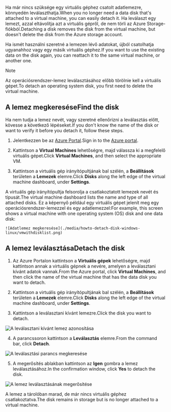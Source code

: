 <span data-ttu-id="877af-101">Ha már nincs szüksége egy virtuális géphez csatolt adatlemezre, könnyedén leválaszthatja.</span><span class="sxs-lookup"><span data-stu-id="877af-101">When you no longer need a data disk that's attached to a virtual machine, you can easily detach it.</span></span> <span data-ttu-id="877af-102">Ha leválaszt egy lemezt, azzal eltávolítja azt a virtuális gépről, de nem törli az Azure Storage-fiókból.</span><span class="sxs-lookup"><span data-stu-id="877af-102">Detaching a disk removes the disk from the virtual machine, but doesn't delete the disk from the Azure storage account.</span></span>

<span data-ttu-id="877af-103">Ha ismét használni szeretné a lemezen lévő adatokat, újból csatolhatja ugyanahhoz vagy egy másik virtuális géphez.</span><span class="sxs-lookup"><span data-stu-id="877af-103">If you want to use the existing data on the disk again, you can reattach it to the same virtual machine, or another one.</span></span>  

> [!NOTE]
> <span data-ttu-id="877af-104">Az operációsrendszer-lemez leválasztásához előbb törölnie kell a virtuális gépet.</span><span class="sxs-lookup"><span data-stu-id="877af-104">To detach an operating system disk, you first need to delete the virtual machine.</span></span>
>

## <a name="find-the-disk"></a><span data-ttu-id="877af-105">A lemez megkeresése</span><span class="sxs-lookup"><span data-stu-id="877af-105">Find the disk</span></span>
<span data-ttu-id="877af-106">Ha nem tudja a lemez nevét, vagy szeretné ellenőrizni a leválasztás előtt, kövesse a következő lépéseket.</span><span class="sxs-lookup"><span data-stu-id="877af-106">If you don't know the name of the disk or want to verify it before you detach it, follow these steps.</span></span>

1. <span data-ttu-id="877af-107">Jelentkezzen be az [Azure Portal](https://portal.azure.com).</span><span class="sxs-lookup"><span data-stu-id="877af-107">Sign in to the [Azure portal](https://portal.azure.com).</span></span>

2. <span data-ttu-id="877af-108">Kattintson a **Virtual Machines** lehetőségre, majd válassza ki a megfelelő virtuális gépet.</span><span class="sxs-lookup"><span data-stu-id="877af-108">Click **Virtual Machines**, and then select the appropriate VM.</span></span>

3. <span data-ttu-id="877af-109">Kattintson a virtuális gép irányítópultjának bal szélén, a **Beállítások** területen a **Lemezek** elemre.</span><span class="sxs-lookup"><span data-stu-id="877af-109">Click **Disks** along the left edge of the virtual machine dashboard, under **Settings**.</span></span>

 <span data-ttu-id="877af-110">A virtuális gép irányítópultja felsorolja a csatlakoztatott lemezek nevét és típusát.</span><span class="sxs-lookup"><span data-stu-id="877af-110">The virtual machine dashboard lists the name and type of all attached disks.</span></span> <span data-ttu-id="877af-111">Ez a képernyő például egy virtuális gépet jelenít meg egy operációsrendszer-lemezzel és egy adatlemezzel:</span><span class="sxs-lookup"><span data-stu-id="877af-111">For example, this screen shows a virtual machine with one operating system (OS) disk and one data disk:</span></span>

    ![Adatlemez megkeresése](./media/howto-detach-disk-windows-linux/vmwithdisklist.png)

## <a name="detach-the-disk"></a><span data-ttu-id="877af-113">A lemez leválasztása</span><span class="sxs-lookup"><span data-stu-id="877af-113">Detach the disk</span></span>
1. <span data-ttu-id="877af-114">Az Azure Portalon kattintson a **Virtuális gépek** lehetőségre, majd kattintson annak a virtuális gépnek a nevére, amelyen a leválasztani kívánt adatok vannak.</span><span class="sxs-lookup"><span data-stu-id="877af-114">From the Azure portal, click **Virtual Machines**, and then click the name of the virtual machine that has the data disk you want to detach.</span></span>

2. <span data-ttu-id="877af-115">Kattintson a virtuális gép irányítópultjának bal szélén, a **Beállítások** területen a **Lemezek** elemre.</span><span class="sxs-lookup"><span data-stu-id="877af-115">Click **Disks** along the left edge of the virtual machine dashboard, under **Settings**.</span></span>

3. <span data-ttu-id="877af-116">Kattintson a leválasztani kívánt lemezre.</span><span class="sxs-lookup"><span data-stu-id="877af-116">Click the disk you want to detach.</span></span>

  ![A leválasztani kívánt lemez azonosítása](./media/howto-detach-disk-windows-linux/disklist.png)

4. <span data-ttu-id="877af-118">A parancssoron kattintson a **Leválasztás** elemre.</span><span class="sxs-lookup"><span data-stu-id="877af-118">From the command bar, click **Detach**.</span></span>

  ![A leválasztási parancs megkeresése](./media/howto-detach-disk-windows-linux/diskdetachcommand.png)

5. <span data-ttu-id="877af-120">A megerősítés ablakban kattintson az **Igen** gombra a lemez leválasztásához.</span><span class="sxs-lookup"><span data-stu-id="877af-120">In the confirmation window, click **Yes** to detach the disk.</span></span>

  ![A lemez leválasztásának megerősítése](./media/howto-detach-disk-windows-linux/confirmdetach.png)

<span data-ttu-id="877af-122">A lemez a tárolóban marad, de már nincs virtuális géphez csatlakoztatva.</span><span class="sxs-lookup"><span data-stu-id="877af-122">The disk remains in storage but is no longer attached to a virtual machine.</span></span>
